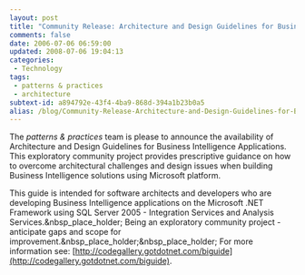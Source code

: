 ```yaml
---
layout: post
title: "Community Release: Architecture and Design Guidelines for Business Intelligence Applications"
comments: false
date: 2006-07-06 06:59:00
updated: 2008-07-06 19:04:13
categories:
 - Technology
tags:
 - patterns & practices
 - architecture
subtext-id: a894792e-43f4-4ba9-868d-394a1b23b0a5
alias: /blog/Community-Release-Architecture-and-Design-Guidelines-for-Business-Intelligence-Applications.aspx
---
```



The _patterns & practices_ team is please to announce the availability of Architecture and Design Guidelines for Business Intelligence Applications. This exploratory community project provides prescriptive guidance on how to overcome architectural challenges and design issues when building Business Intelligence solutions using Microsoft platform. 

This guide is intended for software architects and developers who are developing Business Intelligence applications on the Microsoft .NET Framework using SQL Server 2005 - Integration Services and Analysis Services.&nbsp_place_holder; Being an exploratory community project - anticipate gaps and scope for improvement.&nbsp_place_holder;&nbsp_place_holder; For more information see: [http://codegallery.gotdotnet.com/biguide](http://codegallery.gotdotnet.com/biguide). 
